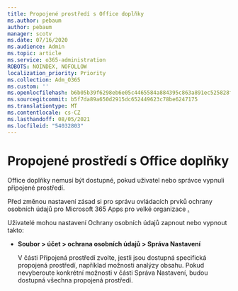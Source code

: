 ```yaml
---
title: Propojené prostředí s Office doplňky
ms.author: pebaum
author: pebaum
manager: scotv
ms.date: 07/16/2020
ms.audience: Admin
ms.topic: article
ms.service: o365-administration
ROBOTS: NOINDEX, NOFOLLOW
localization_priority: Priority
ms.collection: Adm_O365
ms.custom: ''
ms.openlocfilehash: b6b05b39f6298eb6e05c4465584a884395c863a891ec525828f795809eeb787a
ms.sourcegitcommit: b5f7da89a650d2915dc652449623c78be6247175
ms.translationtype: MT
ms.contentlocale: cs-CZ
ms.lasthandoff: 08/05/2021
ms.locfileid: "54032803"
---
```

# <a name="connected-experience-with-office-add-ins"></a>Propojené prostředí s Office doplňky

Office doplňky nemusí být dostupné, pokud uživatel nebo správce vypnuli připojené prostředí.

Před změnou nastavení zásad si pro správu ovládacích prvků ochrany osobních údajů pro Microsoft 365 Apps pro velké organizace [.](https://docs.microsoft.com/deployoffice/privacy/manage-privacy-controls)

Uživatelé mohou nastavení Ochrany osobních údajů zapnout nebo vypnout takto:

- **Soubor > účet > ochrana osobních údajů > Správa Nastavení** 

    V části Připojená prostředí zvolte, jestli jsou dostupná specifická propojená prostředí, například možnosti analýzy obsahu. Pokud nevyberoute konkrétní možnosti v části Správa Nastavení, budou dostupná všechna propojená prostředí.
